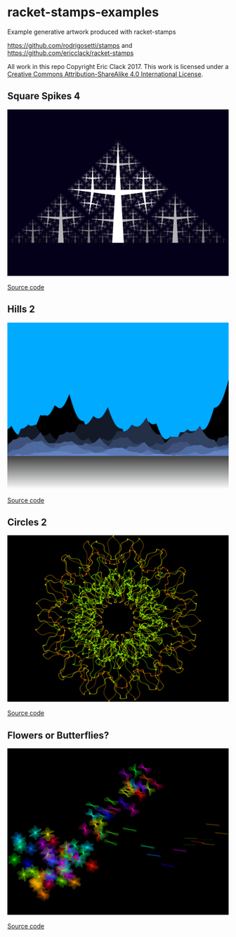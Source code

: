 # racket-stamps-examples
Example generative artwork produced with racket-stamps

https://github.com/rodrigosetti/stamps and https://github.com/ericclack/racket-stamps

All work in this repo Copyright Eric Clack 2017. This work is licensed under a [Creative Commons Attribution-ShareAlike 4.0 International License](http://creativecommons.org/licenses/by-sa/4.0/).

## Square Spikes 4
![Square Spikes 4](examples/output/square-spikes4.png "Square Spikes 4")

[Source code](examples/square-spikes4.rkt)


## Hills 2
![Hills 2](examples/output/hills2.png "Hills 2")

[Source code](examples/hills2.rkt)


## Circles 2
![Circles 2](examples/output/circles2.png "Circles 2")

[Source code](examples/circles2.rkt)


## Flowers or Butterflies?
![Flowers or Butterflies](examples/output/flowers-or-butterflies.png "Flowers or Butterflies")

[Source code](examples/flowers-or-butterflies.rkt)
